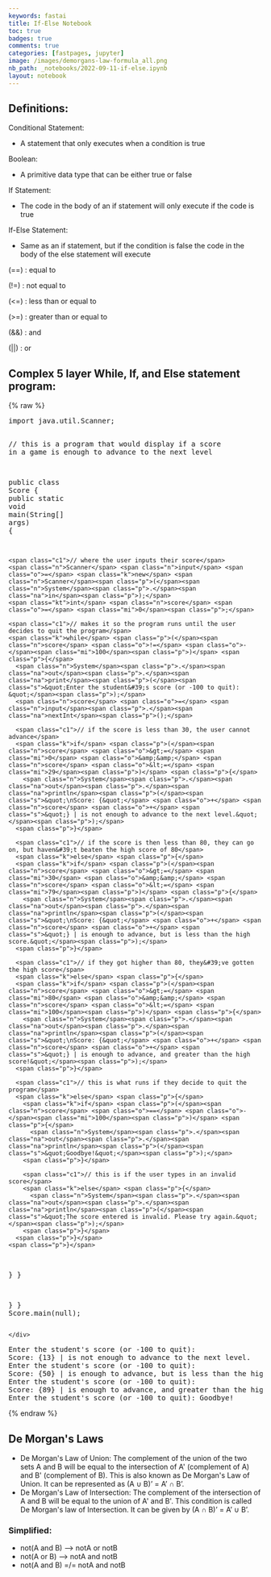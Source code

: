 ```yaml
---
keywords: fastai
title: If-Else Notebook
toc: true
badges: true
comments: true
categories: [fastpages, jupyter]
image: /images/demorgans-law-formula_all.png
nb_path: _notebooks/2022-09-11-if-else.ipynb
layout: notebook
---
```


<!--
#################################################
### THIS FILE WAS AUTOGENERATED! DO NOT EDIT! ###
#################################################
# file to edit: _notebooks/2022-09-11-if-else.ipynb
-->

<div class="container" id="notebook-container">
        
<div class="cell border-box-sizing text_cell rendered"><div class="inner_cell">
<div class="text_cell_render border-box-sizing rendered_html">
<h2 id="Definitions:">Definitions:<a class="anchor-link" href="#Definitions:"> </a></h2><p>Conditional Statement:</p>
<ul>
<li>A statement that only executes when a condition is true</li>
</ul>
<p>Boolean:</p>
<ul>
<li>A primitive data type that can be either true or false</li>
</ul>
<p>If Statement:</p>
<ul>
<li>The code in the body of an if statement will only execute if the code is true</li>
</ul>
<p>If-Else Statement:</p>
<ul>
<li>Same as an if statement, but if the condition is false the code in the body of the else statement will execute</li>
</ul>
<p>(==) : equal to</p>
<p>(!=) : not equal to</p>
<p>(&lt;=) : less than or equal to</p>
<p>(&gt;=) : greater than or equal to</p>
<p>(&amp;&amp;) : and</p>
<p>(||) : or</p>
<h2 id="Complex-5-layer-While,-If,-and-Else-statement-program:">Complex 5 layer While, If, and Else statement program:<a class="anchor-link" href="#Complex-5-layer-While,-If,-and-Else-statement-program:"> </a></h2>
</div>
</div>
</div>
    {% raw %}
    
<div class="cell border-box-sizing code_cell rendered">
<div class="input">

<div class="inner_cell">
    <div class="input_area">
<div class=" highlight hl-java"><pre><span></span><span class="kn">import</span> <span class="nn">java.util.Scanner</span><span class="p">;</span>

<span class="c1">// this is a program that would display if a score in a game is enough to advance to the next level</span>

<span class="kd">public</span> <span class="kd">class</span> <span class="nc">Score</span> <span class="p">{</span>
  <span class="kd">public</span> <span class="kd">static</span> <span class="kt">void</span> <span class="nf">main</span><span class="p">(</span><span class="n">String</span><span class="o">[]</span> <span class="n">args</span><span class="p">)</span> <span class="p">{</span>

    <span class="c1">// where the user inputs their score</span>
    <span class="n">Scanner</span> <span class="n">input</span> <span class="o">=</span> <span class="k">new</span> <span class="n">Scanner</span><span class="p">(</span><span class="n">System</span><span class="p">.</span><span class="na">in</span><span class="p">);</span>
    <span class="kt">int</span> <span class="n">score</span> <span class="o">=</span> <span class="mi">0</span><span class="p">;</span>

    <span class="c1">// makes it so the program runs until the user decides to quit the program</span>
    <span class="k">while</span> <span class="p">(</span><span class="n">score</span> <span class="o">!=</span> <span class="o">-</span><span class="mi">100</span><span class="p">)</span> <span class="p">{</span>
      <span class="n">System</span><span class="p">.</span><span class="na">out</span><span class="p">.</span><span class="na">print</span><span class="p">(</span><span class="s">&quot;Enter the student&#39;s score (or -100 to quit): &quot;</span><span class="p">);</span>
      <span class="n">score</span> <span class="o">=</span> <span class="n">input</span><span class="p">.</span><span class="na">nextInt</span><span class="p">();</span>
      
      <span class="c1">// if the score is less than 30, the user cannot advance</span>
      <span class="k">if</span> <span class="p">(</span><span class="n">score</span> <span class="o">&gt;=</span> <span class="mi">0</span> <span class="o">&amp;&amp;</span> <span class="n">score</span> <span class="o">&lt;=</span> <span class="mi">29</span><span class="p">)</span> <span class="p">{</span>
        <span class="n">System</span><span class="p">.</span><span class="na">out</span><span class="p">.</span><span class="na">println</span><span class="p">(</span><span class="s">&quot;\nScore: {&quot;</span> <span class="o">+</span> <span class="n">score</span> <span class="o">+</span> <span class="s">&quot;} | is not enough to advance to the next level.&quot;</span><span class="p">);</span>
      <span class="p">}</span>

      <span class="c1">// if the score is then less than 80, they can go on, but haven&#39;t beaten the high score of 80</span>
      <span class="k">else</span> <span class="p">{</span>
      <span class="k">if</span> <span class="p">(</span><span class="n">score</span> <span class="o">&gt;=</span> <span class="mi">30</span> <span class="o">&amp;&amp;</span> <span class="n">score</span> <span class="o">&lt;=</span> <span class="mi">79</span><span class="p">)</span> <span class="p">{</span>
        <span class="n">System</span><span class="p">.</span><span class="na">out</span><span class="p">.</span><span class="na">println</span><span class="p">(</span><span class="s">&quot;\nScore: {&quot;</span> <span class="o">+</span> <span class="n">score</span> <span class="o">+</span> <span class="s">&quot;} | is enough to advance, but is less than the high score.&quot;</span><span class="p">);</span>
      <span class="p">}</span>

      <span class="c1">// if they got higher than 80, they&#39;ve gotten the high score</span>
      <span class="k">else</span> <span class="p">{</span>
      <span class="k">if</span> <span class="p">(</span><span class="n">score</span> <span class="o">&gt;=</span> <span class="mi">80</span> <span class="o">&amp;&amp;</span> <span class="n">score</span> <span class="o">&lt;=</span> <span class="mi">100</span><span class="p">)</span> <span class="p">{</span>
        <span class="n">System</span><span class="p">.</span><span class="na">out</span><span class="p">.</span><span class="na">println</span><span class="p">(</span><span class="s">&quot;\nScore: {&quot;</span> <span class="o">+</span> <span class="n">score</span> <span class="o">+</span> <span class="s">&quot;} | is enough to advance, and greater than the high score!&quot;</span><span class="p">);</span>
      <span class="p">}</span>

      <span class="c1">// this is what runs if they decide to quit the program</span>
      <span class="k">else</span> <span class="p">{</span>
        <span class="k">if</span> <span class="p">(</span><span class="n">score</span> <span class="o">==</span> <span class="o">-</span><span class="mi">100</span><span class="p">)</span> <span class="p">{</span>
          <span class="n">System</span><span class="p">.</span><span class="na">out</span><span class="p">.</span><span class="na">println</span><span class="p">(</span><span class="s">&quot;Goodbye!&quot;</span><span class="p">);</span>
        <span class="p">}</span>

        <span class="c1">// this is if the user types in an invalid score</span>
        <span class="k">else</span> <span class="p">{</span>
          <span class="n">System</span><span class="p">.</span><span class="na">out</span><span class="p">.</span><span class="na">println</span><span class="p">(</span><span class="s">&quot;The score entered is invalid. Please try again.&quot;</span><span class="p">);</span>
        <span class="p">}</span>
      <span class="p">}</span>
    <span class="p">}</span>
<span class="p">}</span>
    <span class="p">}</span>
    
  <span class="p">}</span>
<span class="p">}</span>
<span class="n">Score</span><span class="p">.</span><span class="na">main</span><span class="p">(</span><span class="kc">null</span><span class="p">);</span>
</pre></div>

    </div>
</div>
</div>

<div class="output_wrapper">
<div class="output">

<div class="output_area">

<div class="output_subarea output_stream output_stdout output_text">
<pre>Enter the student&#39;s score (or -100 to quit): 
Score: {13} | is not enough to advance to the next level.
Enter the student&#39;s score (or -100 to quit): 
Score: {50} | is enough to advance, but is less than the high score.
Enter the student&#39;s score (or -100 to quit): 
Score: {89} | is enough to advance, and greater than the high score!
Enter the student&#39;s score (or -100 to quit): Goodbye!
</pre>
</div>
</div>

</div>
</div>

</div>
    {% endraw %}

<div class="cell border-box-sizing text_cell rendered"><div class="inner_cell">
<div class="text_cell_render border-box-sizing rendered_html">
<h2 id="De-Morgan's-Laws">De Morgan's Laws<a class="anchor-link" href="#De-Morgan's-Laws"> </a></h2><ul>
<li>De Morgan's Law of Union: The complement of the union of the two sets A and B will be equal to the intersection of A' (complement of A) and B' (complement of B). This is also known as De Morgan's Law of Union. It can be represented as (A ∪ B)’ = A’ ∩ B’. </li>
<li>De Morgan's Law of Intersection: The complement of the intersection of A and B will be equal to the union of A' and B'. This condition is called De Morgan's law of Intersection. It can be given by (A ∩ B)’ = A’ ∪ B’.</li>
</ul>
<h3 id="Simplified:">Simplified:<a class="anchor-link" href="#Simplified:"> </a></h3><ul>
<li>not(A and B) --&gt; notA or notB</li>
<li>not(A or B) --&gt; notA and notB</li>
<li>not(A and B) =/= notA and notB</li>
</ul>

</div>
</div>
</div>
</div>
 


